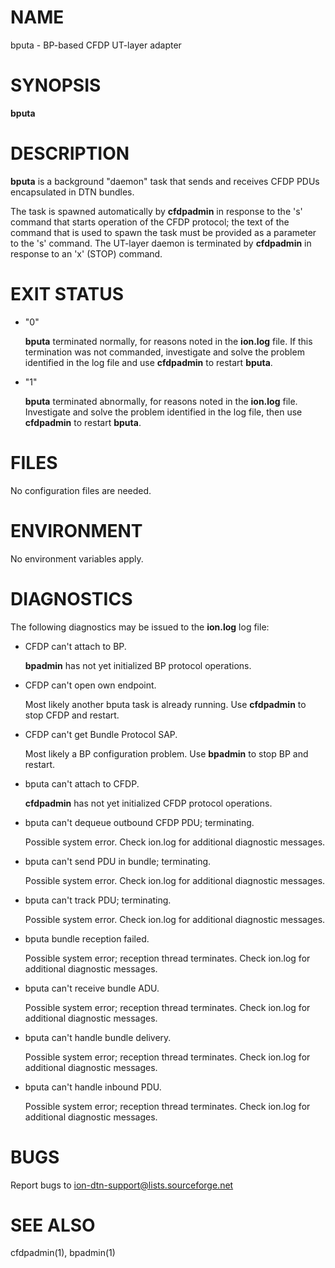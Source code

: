 # NAME

bputa - BP-based CFDP UT-layer adapter

# SYNOPSIS

**bputa**

# DESCRIPTION

**bputa** is a background "daemon" task that sends and receives CFDP PDUs
encapsulated in DTN bundles.

The task is spawned automatically by **cfdpadmin** in response to the 's'
command that starts operation of the CFDP protocol; the text of the
command that is used to spawn the task must be provided
as a parameter to the 's' command.  The UT-layer daemon is
terminated by **cfdpadmin** in response to an 'x' (STOP) command.

# EXIT STATUS

- "0"

    **bputa** terminated normally, for reasons noted in the **ion.log** file.  If
    this termination was not commanded, investigate and solve the problem identified
    in the log file and use **cfdpadmin** to restart **bputa**.

- "1"

    **bputa** terminated abnormally, for reasons noted in the **ion.log** file.
    Investigate and solve the problem identified in the log file, then use
    **cfdpadmin** to restart **bputa**.

# FILES

No configuration files are needed.

# ENVIRONMENT

No environment variables apply.

# DIAGNOSTICS

The following diagnostics may be issued to the **ion.log** log file:

- CFDP can't attach to BP.

    **bpadmin** has not yet initialized BP protocol operations.

- CFDP can't open own endpoint.

    Most likely another bputa task is already running.  Use **cfdpadmin** to
    stop CFDP and restart.

- CFDP can't get Bundle Protocol SAP.

    Most likely a BP configuration problem.  Use **bpadmin** to stop BP and restart.

- bputa can't attach to CFDP.

    **cfdpadmin** has not yet initialized CFDP protocol operations.

- bputa can't dequeue outbound CFDP PDU; terminating.

    Possible system error.  Check ion.log for additional diagnostic messages.

- bputa can't send PDU in bundle; terminating.

    Possible system error.  Check ion.log for additional diagnostic messages.

- bputa can't track PDU; terminating.

    Possible system error.  Check ion.log for additional diagnostic messages.

- bputa bundle reception failed.

    Possible system error; reception thread terminates.  Check ion.log for
    additional diagnostic messages.

- bputa can't receive bundle ADU.

    Possible system error; reception thread terminates.  Check ion.log for
    additional diagnostic messages.

- bputa can't handle bundle delivery.

    Possible system error; reception thread terminates.  Check ion.log for
    additional diagnostic messages.

- bputa can't handle inbound PDU.

    Possible system error; reception thread terminates.  Check ion.log for
    additional diagnostic messages.

# BUGS

Report bugs to <ion-dtn-support@lists.sourceforge.net>

# SEE ALSO

cfdpadmin(1), bpadmin(1)
